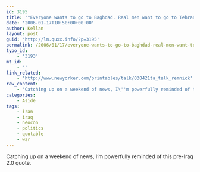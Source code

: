 ```yaml
---
id: 3195
title: '"Everyone wants to go to Baghdad. Real men want to go to Tehran."'
date: '2006-01-17T10:50:00+00:00'
author: Kellan
layout: post
guid: 'http://lm.quxx.info/?p=3195'
permalink: /2006/01/17/everyone-wants-to-go-to-baghdad-real-men-want-to-go-to-tehran/
typo_id:
    - '3193'
mt_id:
    - ''
link_related:
    - 'http://www.newyorker.com/printables/talk/030421ta_talk_remnick'
raw_content:
    - 'Catching up on a weekend of news, I\''m powerfully reminded of this pre-Iraq 2.0 quote.'
categories:
    - Aside
tags:
    - iran
    - iraq
    - neocon
    - politics
    - quotable
    - war
---
```


Catching up on a weekend of news, I’m powerfully reminded of this pre-Iraq 2.0 quote.